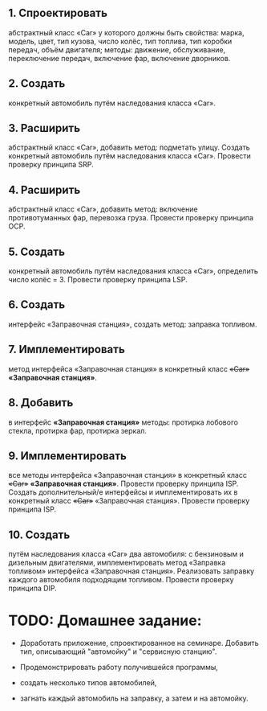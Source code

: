 ## 1. Спроектировать

абстрактный класс «Car» у которого должны
быть свойства: марка, модель, цвет, тип кузова, число колёс, тип
топлива, тип коробки передач, объём двигателя; методы:
движение, обслуживание, переключение передач, включение
фар, включение дворников.

## 2. Создать

конкретный автомобиль путём наследования класса
«Car».

## 3. Расширить

абстрактный класс «Car», добавить метод: подметать
улицу. Создать конкретный автомобиль путём наследования
класса «Car». Провести проверку принципа SRP.

## 4. Расширить

абстрактный класс «Car», добавить метод:
включение противотуманных фар, перевозка груза. Провести
проверку принципа OCP.

## 5. Создать

конкретный автомобиль путём наследования класса
«Car», определить число колёс = 3. Провести проверку принципа LSP.

## 6. Создать 
интерфейс «Заправочная станция», создать метод:
заправка топливом.

## 7. Имплементировать

метод интерфейса «Заправочная станция» в
конкретный класс ~~«Car»~~ **«Заправочная станция»**.

## 8. Добавить

в интерфейс **«Заправочная станция»** методы: протирка
лобового стекла, протирка фар, протирка зеркал.

## 9. Имплементировать

все методы интерфейса «Заправочная
станция» в конкретный класс ~~«Car»~~ **«Заправочная станция»**.
Провести проверку
принципа ISP. Создать дополнительный/е интерфейсы и
имплементировать их в конкретный класс ~~«Car»~~ «Заправочная станция».
Провести
проверку принципа ISP.

## 10. Создать

путём наследования класса «Car» два
автомобиля: с бензиновым и дизельным двигателями,
имплементировать метод «Заправка топливом» интерфейса
«Заправочная станция». Реализовать заправку каждого
автомобиля подходящим топливом. Провести проверку принципа DIP.

# TODO: Домашнее задание:

- Доработать приложение, спроектированное на семинаре. Добавить тип, описывающий "автомойку" и "сервисную станцию".

- Продемонстрировать работу получившейся программы,

- создать несколько типов автомобилей,

- загнать каждый автомобиль на заправку, а затем и на автомойку.

